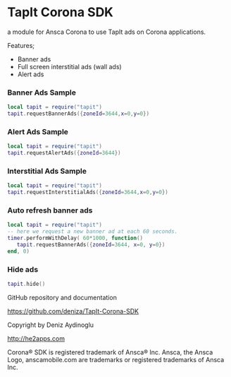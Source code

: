 TapIt Corona SDK
================

a module for Ansca Corona to use TapIt ads on Corona applications.

Features;

   * Banner ads
   * Full screen interstitial ads (wall ads)
   * Alert ads

### Banner Ads Sample

```lua
local tapit = require("tapit")
tapit.requestBannerAds({zoneId=3644,x=0,y=0})
```

### Alert Ads Sample

```lua
local tapit = require("tapit")
tapit.requestAlertAds({zoneId=3644})
```

### Interstitial Ads Sample

```lua
local tapit = require("tapit")
tapit.requestInterstitialAds({zoneId=3644,x=0,y=0})
```

### Auto refresh banner ads
```lua
local tapit = require("tapit")
-- here we request a new banner ad at each 60 seconds.
timer.performWithDelay( 60*1000, function()
   tapit.requestBannerAds({zoneId=3644, x=0, y=0})
end, 0)
```

### Hide ads
```lua
tapit.hide()
```

GitHub repository and documentation

https://github.com/deniza/TapIt-Corona-SDK

Copyright by Deniz Aydinoglu

http://he2apps.com

Corona® SDK is registered trademark of Ansca® Inc. Ansca, the Ansca Logo, anscamobile.com are trademarks or registered trademarks of Ansca Inc.
